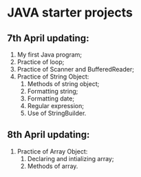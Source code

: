 # JAVA starter projects
## 7th April updating:
1. My first Java program;
1. Practice of loop;
1. Practice of Scanner and BufferedReader;
1. Practice of String Object:
    1. Methods of string object;
    1. Formatting string;
    1. Formatting date;
    1. Regular expression;
    1. Use of StringBuilder.
##  8th April updating:
1. Practice of Array Object:
    1. Declaring and intializing array;
    1. Methods of array.

